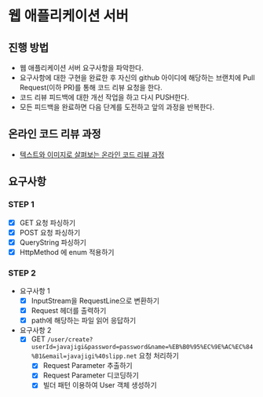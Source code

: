 # 웹 애플리케이션 서버
## 진행 방법
* 웹 애플리케이션 서버 요구사항을 파악한다.
* 요구사항에 대한 구현을 완료한 후 자신의 github 아이디에 해당하는 브랜치에 Pull Request(이하 PR)를 통해 코드 리뷰 요청을 한다.
* 코드 리뷰 피드백에 대한 개선 작업을 하고 다시 PUSH한다.
* 모든 피드백을 완료하면 다음 단계를 도전하고 앞의 과정을 반복한다.

## 온라인 코드 리뷰 과정
* [텍스트와 이미지로 살펴보는 온라인 코드 리뷰 과정](https://github.com/next-step/nextstep-docs/tree/master/codereview)

## 요구사항
### STEP 1
- [X] GET 요청 파싱하기
- [X] POST 요청 파싱하기
- [X] QueryString 파싱하기
- [X] HttpMethod 에 enum 적용하기
### STEP 2
- 요구사항 1
  - [X] InputStream을 RequestLine으로 변환하기
  - [X] Request 헤더를 출력하기
  - [X] path에 해당하는 파일 읽어 응답하기
- 요구사항 2
  - [X] GET `/user/create?userId=javajigi&password=password&name=%EB%B0%95%EC%9E%AC%EC%84%B1&email=javajigi%40slipp.net` 요청 처리하기
    - [X] Request Parameter 추출하기
    - [X] Request Parameter 디코딩하기
    - [X] 빌더 패턴 이용하여 User 객체 생성하기
